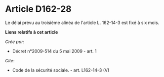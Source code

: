 # Article D162-28

Le délai prévu au troisième alinéa de l'article L. 162-14-3 est fixé à six mois.

**Liens relatifs à cet article**

_Créé par_:

  - Décret n°2009-514 du 5 mai 2009 - art. 1

_Cite_:

  - Code de la sécurité sociale. - art. L162-14-3 (V)
